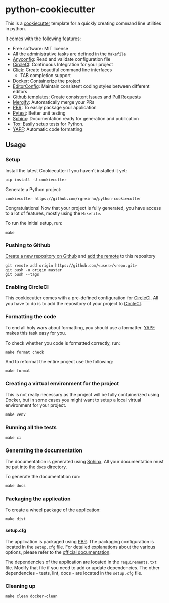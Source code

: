 # python-cookiecutter

This is a [cookiecutter](https://github.com/audreyr/cookiecutter) template for a quickly creating command line utilities in python.

It comes with the following features:

* Free software: MIT license
* All the administrative tasks are defined in the `Makefile`
* [Anyconfig](https://github.com/ssato/python-anyconfig): Read and validate configuration file
* [CircleCI](https://circleci.com/): Continuous Integration for your project
* [Click](http://click.pocoo.org/6/): Create beautiful command line interfaces
  * TAB completion support
* [Docker](https://www.docker.com/): Containerize the project
* [EditorConfig](http://editorconfig.org/): Maintain consistent coding styles between different editors
* [Github templates](https://github.com/blog/2111-issue-and-pull-request-templates): Create consistent [Issues](https://help.github.com/articles/creating-an-issue-template-for-your-repository/) and [Pull Requests](https://help.github.com/articles/creating-a-pull-request-template-for-your-repository/)
* [Mergify](https://mergify.io/): Automatically merge your PRs
* [PBR](http://docs.openstack.org/developer/pbr): To easily package your application
* [Pytest](https://docs.pytest.org/en/latest/): Better unit testing
* [Sphinx](http://sphinx-doc.org/): Documentation ready for generation and publication
* [Tox](http://testrun.org/tox/): Easily setup tests for Python.
* [YAPF](https://github.com/google/yapf): Automatic code formatting

## Usage

### Setup

Install the latest Cookiecutter if you haven't installed it yet:
```
pip install -U cookiecutter
```

Generate a Python project:
```
cookiecutter https://github.com/rgreinho/python-cookiecutter
```

Congratulations! Now that your project is fully generated, you have access to a lot of features, mostly using the `Makefile`.

To run the initial setup, run:
```
make
```

### Pushing to Github

[Create a new repository on Github](https://help.github.com/articles/creating-a-new-repository/) and [add the remote](https://help.github.com/articles/adding-a-remote/) to this repository
```
git remote add origin https://github.com/<user>/<repo.git>
git push -u origin master
git push --tags
```

### Enabling CircleCI

This cookiecutter comes with a pre-defined configuration for [CircleCI](https://circleci.com/). All you have to do is to add the repository of your project to [CircleCI](https://circleci.com/).

### Formatting the code

To end all holy wars about formatting, you should use a formatter. [YAPF](https://github.com/google/yapf) makes this task easy for you.

To check whether you code is formatted correctly, run:
```
make format check
```

And to reformat the entire project use the following:
```
make format
```

### Creating a virtual environment for the project

This is not really necessary as the project will be fully containerized using Docker, but in some cases you might want to setup a local virtual environment for your project.

```
make venv
```

### Running all the tests

```
make ci
```

### Generating the documentation

The documentation is generated using [Sphinx](http://sphinx-doc.org/). All your documentation must be put into the `docs` directory.

To generate the documentation run:
```
make docs
```

### Packaging the application

To create a wheel package of the application:
```
make dist
```

#### setup.cfg

The application is packaged using [PBR](http://docs.openstack.org/developer/pbr). The packaging configuration is located in the `setup.cfg` file. For detailed explanations about the various options, please refer to the [official documentation](https://docs.openstack.org/pbr/latest/user/index.html).

The dependencies of the application are located in the `requirements.txt` file. Modify that file if you need to add or update dependencies. The other dependencies - tests, lint, docs - are located in the `setup.cfg` file.

### Cleaning up

```
make clean docker-clean
```
